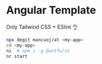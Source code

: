 # Angular Template

Only Tailwind CSS + ESlint 👌 

```sh
npx degit mancuoj/at <my-app>
cd <my-app>
ni  # npm i -g @antfu/ni
nr start
```
